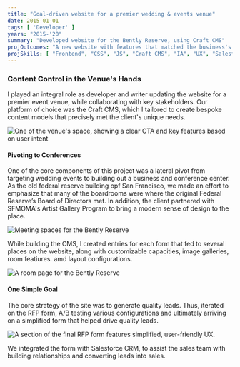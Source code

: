 ```yaml
---
title: "Goal-driven website for a premier wedding & events venue"
date: 2015-01-01
tags: [ 'Developer' ]
years: "2015-'20"
summary: "Developed website for the Bently Reserve, using Craft CMS"
projOutcomes: "A new website with features that matched the business's content needs, their brand look and feel, put content management into the marketing team's hands, and featured a robust RPF form thatb increased lead quality."
projSkills: [ "Frontend", "CSS", "JS", "Craft CMS", "IA", "UX", "Salesforce API" ]
---
```


### Content Control in the Venue's Hands

I played an integral role as developer and writer updating the website for a premier event venue, while collaborating with key stakeholders. Our platform of choice was the Craft CMS, which I tailored to create bespoke content models that precisely met the client's unique needs.

![One of the venue's space, showing a clear CTA and key features based on user intent](/bently-reserve-banking-hall.jpg)

#### Pivoting to Conferences

One of the core components of this project was a lateral pivot from targeting wedding events to building out a business and conference center. As the old federal reserve building opf San Francisco, we made an effort to emphasize that many of the boardrooms were where the original Federal Reserve’s Board of Directors met. In addition, the client partnered with SFMOMA's Artist Gallery Program to bring a modern sense of design to the place.

![Meeting spaces for the Bently Reserve](/reserve-spaces.jpg)

While building the CMS, I created entries for each form that fed to several places on the website, along with customizable capacities, image galleries, room featiures. amd layout configurations. 

![A room page for the Bently Reserve](/reserve-room.jpg)

#### One Simple Goal

The core strategy of the site was to generate quality leads. Thus, iterated on the RFP form, A/B testing various configurations and ultimately arriving on a simplified form that helped drive quality leads.

![A section of the final RFP form features simplified, user-friendly UX.](/reserve-rfp.jpg)

We integrated the form with Salesforce CRM, to assist the sales team with building relationships and converting leads into sales. 
